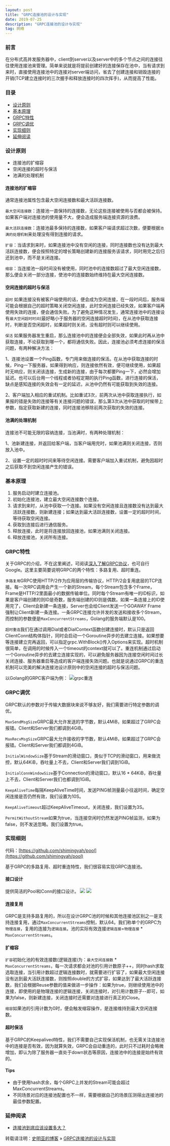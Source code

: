 ```yaml
---
layout: post
title: "GRPC连接池的设计与实现"
date: 2019-07-25
description: "GRPC连接池的设计与实现"
tag: 网络
---
```


### 前言

在分布式高并发服务器中，client到server以及server中的多个节点之间的连接往往使用连接池来管理。简单来说就是将提前创建好的连接保存在池中，当有请求到来时，直接使用连接池中的连接对server端访问，省去了创建连接和销毁连接的开销(TCP建立连接时的三次握手和释放连接时的四次挥手)，从而提高了性能。

### 目录

* [设计原则](#chapter1)
* [基本原理](#chapter2)
* [GRPC特性](#chapter3)
* [GRPC调优](#chapter4)
* [实现细则](#chapter5)
* [延伸阅读](#chapter6)

### <a name="chapter1"></a>设计原则

* 连接池的扩缩容
* 空闲连接的超时与保活
* 池满的处理机制

#### 连接池的扩缩容

通常连接池属性包含最大空闲连接数和最大活跃连接数。

`最大空闲连接数`：连接池一直保持的连接数，无论这些连接被使用与否都会被保持。如果客户端对连接池的使用量不大，便会造成服务端连接资源的浪费。

`最大活跃连接数`：连接池最多保持的连接数，如果客户端请求超过次数，便要根据`池满的处理机制`来处理没有得到连接的请求。

`扩容`：当请求到来时，如果连接池中没有空闲的连接，同时连接数也没有达到最大活跃连接数，便会按照特定的增长策略创建新的连接服务该请求，同时用完之后归还到池中，而不是关闭连接。

`缩容`：当连接池一段时间没有被使用，同时池中的连接数超过了最大空闲连接数，那么便会关闭一部分连接，使池中的连接数始终维持在最大空闲连接数。

#### 空闲连接的超时与保活

`超时`
如果连接没有被客户端使用的话，便会成为空闲连接，在一段时间后，服务端可能会根据自己的超时策略关闭空闲连接，此时空闲连接已经失效，如果客户端再使用失效的连接，便会通信失败。为了避免这种情况发生，通常连接池中的连接设有`最大空闲超时时间`(最好略小于服务器的空闲连接超时时间)，在从池中获取连接时，判断是否空闲超时，如果超时则关闭，没有超时则可以继续使用。

`保活`
如果服务器发生重启，那么连接池中的连接便会全部失效，如果此时再从池中获取连接，不论获取到哪一个，都将通信失败。因此，连接池必须考虑连接的保活问题，有两种解决方法：

1、连接池设置一个Ping函数，专门用来做连接的保活。在从池中获取连接的时候，Ping一下服务器，如果得到响应，则连接依然有效，便可继续使用，如果超时无响应，则关闭该连接，生成新的连接，由于每次都要Ping一下，必然会增加延迟。也可以后台用一个线程或者协程定期的执行Ping函数，进行连接的保活，缺点是感知连接的失效会有一定的延迟，从池中仍然有可能获取到失效的连接。

2、客户端加入相应的重试机制。比如重试3次，前两次从池中获取连接执行，如果报的错是失效的连接等有关连接问题的错误，那么第3次从池中获取的时候带上参数，指定获取新建的连接，同时连接池移除前两次获取的失效的连接。

#### 池满的处理机制

连接池不可能无限的容纳连接，当池满时，有两种处理机制：

1、池新建连接，并返回给客户端，当客户端用完时，如果池满则关闭连接，否则放入池中。

2、设置一定的超时时间来等待空闲连接。需要客户端加入重试机制，避免因超时之后获取不到空闲连接产生的错误。

### <a name="chapter2"></a>基本原理

1. 服务启动时建立连接池。
2. 初始化连接池，建立最大空闲连接数个连接。
3. 请求到来时，从池中获取一个连接。如果没有空闲连接且连接数没有达到最大活跃连接数，则新建连接；如果达到最大活跃连接数，设置一定的超时时间，等待获取空闲连接。
4. 获取到连接后进行通信服务。
5. 释放连接，此时是将连接放回连接池，如果池满则关闭连接。
6. 释放连接池，关闭所有连接。

### <a name="chapter3"></a>GRPC特性

关于GRPC的介绍，不在这里阐述，可阅读[深入了解GRPC协议](https://pingcap.com/blog-cn/grpc/)，也可自行Google。这里主要简要说明GRPC的两个特性：多路复用、超时重连。

`多路复用`GRPC使用HTTP/2作为应用层的传输协议，HTTP/2会复用底层的TCP连接。每一次RPC调用会产生一个新的Stream，每个Stream包含多个Frame，Frame是HTTP/2里面最小的数据传输单位。同时每个Stream有唯一的ID标识，如果是客户端创建的则ID是奇数，服务端创建的ID则是偶数。如果一条连接上的ID使用完了，Client会新建一条连接，Server也会给Client发送一个GOAWAY Frame强制让Client新建一条连接。一条GRPC连接允许并发的发送和接收多个Stream，而控制的参数便是`MaxConcurrentStreams`，Golang的服务端默认是100。

`超时重连`我们在通过调用Dial或者DialContext函数创建连接时，默认只是返回ClientConn结构体指针，同时会启动一个Goroutine异步的去建立连接。如果想要等连接建立完再返回，可以指定grpc.WithBlock()传入Options来实现。超时机制很简单，在调用的时候传入一个timeout的context就可以了。重连机制通过启动一个Goroutine异步的去建立连接实现的，可以避免服务器因为连接空闲时间过长关闭连接、服务器重启等造成的客户端连接失效问题。也就是说通过GRPC的重连机制可以完美的解决连接池设计原则中的空闲连接的超时与保活问题。

以Golang的GRPC客户端为例：
![grpc重连](http://img-ys011.didistatic.com/static/anything/grpc%E9%87%8D%E8%AF%95.png)

### <a name="chapter4"></a>GRPC调优

GRPC默认的参数对于传输大数据块来说不够友好，我们需要进行特定参数的调优。

`MaxSendMsgSize`GRPC最大允许发送的字节数，默认4MiB，如果超过了GRPC会报错。Client和Server我们都调到4GiB。

`MaxRecvMsgSize`GRPC最大允许接收的字节数，默认4MiB，如果超过了GRPC会报错。Client和Server我们都调到4GiB。

`InitialWindowSize`基于Stream的滑动窗口，类似于TCP的滑动窗口，用来做流控，默认64KiB，吞吐量上不去，Client和Server我们调到1GiB。

`InitialConnWindowSize`基于Connection的滑动窗口，默认16 * 64KiB，吞吐量上不去，Client和Server我们也都调到1GiB。

`KeepAliveTime`每隔KeepAliveTime时间，发送PING帧测量最小往返时间，确定空闲连接是否仍然有效，我们设置为10S。

`KeepAliveTimeout`超过KeepAliveTimeout，关闭连接，我们设置为3S。

`PermitWithoutStream`如果为true，当连接空闲时仍然发送PING帧监测，如果为false，则不发送忽略。我们设置为true。

### <a name="chapter5"></a>实现细则

代码：[https://github.com/shimingyah/pool](https://github.com/shimingyah/pool)

基于GRPC的多路复用、超时重连特性，我们很容易实现GRPC连接池。

#### 接口设计
提供简洁的Pool和Conn的接口设计。
![](http://img-ys011.didistatic.com/static/anything/pool.png)
![](http://img-ys011.didistatic.com/static/anything/conn.png)

#### 连接复用
GRPC是支持多路复用的，所以在设计GRPC池的时候和其他连接池区别之一是支持连接复用，通过`MaxConcurrentStreams`控制，默认64。我们称单个的GRPC为`物理连接`，复用的连接为`逻辑连接`。池的实际有效连接`逻辑连接`=`物理连接` * `MaxConcurrentStreams`。

#### 扩缩容
`扩容`初始化池的有效连接数(逻辑连接)为：`最大空闲连接数` * `MaxConcurrentStreams`，每一次请求都会对池的引用计数原子++，同时hash求取选取连接，当引用计数超过逻辑连接数时，就需要进行扩容了，如果最大空闲连接没有达到最大活跃连接数，则按照double的方式扩容，如果达到了最大活跃连接数，我们会根据Reuse参数的值来做进一步操作：如果为true，则继续使用池中的连接，即使用的是物理连接的逻辑连接，关闭连接时，对引用计数原子--即可，如果为false，则新建连接，关闭连接时还需要对连接进行真正的Close。

`缩容`如果池的引用计数为0时，便会触发缩容操作，是连接维持到最大空闲连接数。

#### 超时保活
基于GRPC的Keepalived特性，我们不需要自己实现保活机制，也无需关注连接池中的连接是否有效，因为就算失效，GRPC会自动重连的，此时只不过耗时会略微增加，即认为除了服务器一直处于down状态等原因，连接池中的连接是始终有效的。

#### Tips
* 由于使用hash求余，每个GRPC上并发的Stream可能会超过MaxConcurrentStreams。
* 不同场景对应的连接池配置也不一样，需要根据自己的场景压测得出连接池的最佳参数配置。

### <a name="chapter6"></a>延伸阅读

* [连接池到底应该设置多大？](https://github.com/brettwooldridge/HikariCP/wiki/About-Pool-Sizing)

转载请注明：[史明亚的博客](https://shimingyah.github.io) » [GRPC连接池的设计与实现](https://shimingyah.github.io/2019/07/GRPC%E8%BF%9E%E6%8E%A5%E6%B1%A0%E7%9A%84%E8%AE%BE%E8%AE%A1%E4%B8%8E%E5%AE%9E%E7%8E%B0/)